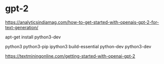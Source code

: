 # gpt-2

https://analyticsindiamag.com/how-to-get-started-with-openais-gpt-2-for-text-generation/


apt-get install python3-dev

python3
python3-pip
ipython3
build-essential
python-dev
python3-dev

https://textminingonline.com/getting-started-with-openai-gpt-2
